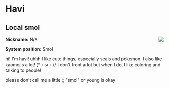 # Havi
## Local smol
<img align="right" src="https://i.imgur.com/rTkrtNK.jpg">

**Nickname:** N/A

**System position:** Smol

hi! I'm havi! uhhh I like cute things, especially seals and pokemon. I also like kaomojis a lot! (*・ω・)ﾉ
I don't front a lot but when I do, I like coloring and talking to people!

please don't call me a little ;; "smol" or young is okay
